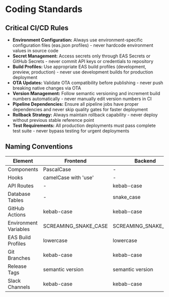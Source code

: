 # Coding Standards

## Critical CI/CD Rules

- **Environment Configuration:** Always use environment-specific configuration files (eas.json profiles) - never hardcode environment values in source code
- **Secret Management:** Access secrets only through EAS Secrets or GitHub Secrets - never commit API keys or credentials to repository
- **Build Profiles:** Use appropriate EAS build profiles (development, preview, production) - never use development builds for production deployment
- **OTA Updates:** Validate OTA compatibility before publishing - never push breaking native changes via OTA
- **Version Management:** Follow semantic versioning and increment build numbers automatically - never manually edit version numbers in CI
- **Pipeline Dependencies:** Ensure all pipeline jobs have proper dependencies and never skip quality gates for faster deployment
- **Rollback Strategy:** Always maintain rollback capability - never deploy without previous stable reference point
- **Test Requirements:** All production deployments must pass complete test suite - never bypass testing for urgent deployments

## Naming Conventions

| Element | Frontend | Backend | Example |
|---------|----------|---------|---------|
| Components | PascalCase | - | `TeaTimerComponent.tsx` |
| Hooks | camelCase with 'use' | - | `useTeaTimer.ts` |
| API Routes | - | kebab-case | `/api/tea-library` |
| Database Tables | - | snake_case | `tea_brewing_sessions` |
| GitHub Actions | kebab-case | kebab-case | `deploy-production.yml` |
| Environment Variables | SCREAMING_SNAKE_CASE | SCREAMING_SNAKE_CASE | `EXPO_PUBLIC_API_URL` |
| EAS Build Profiles | lowercase | lowercase | `production`, `preview` |
| Git Branches | kebab-case | kebab-case | `feature/timer-improvements` |
| Release Tags | semantic version | semantic version | `v1.2.3` |
| Slack Channels | kebab-case | kebab-case | `#teaflow-deployments` |
